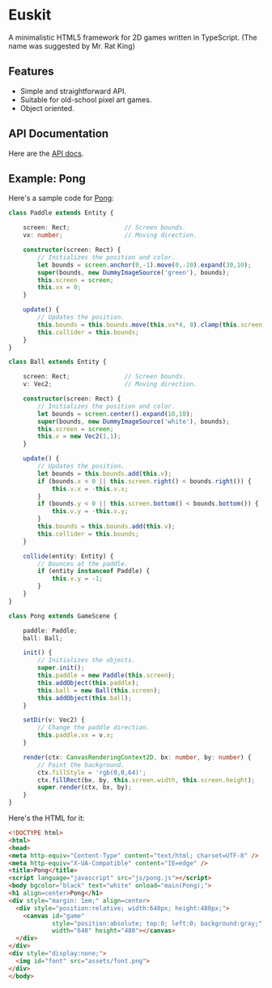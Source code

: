 Euskit
======

A minimalistic HTML5 framework for 2D games written in TypeScript.
(The name was suggested by Mr. Rat King)

Features
--------
 * Simple and straightforward API.
 * Suitable for old-school pixel art games.
 * Object oriented.

API Documentation
-----------------

Here are the <a href="http://euske.github.io/euskit/docs/api.html">API docs</a>.

Example: Pong
--------------

Here's a sample code for <a href="http://euske.github.io/euskit/samples/pong.html">Pong</a>:

```typescript
class Paddle extends Entity {

    screen: Rect;               // Screen bounds.
    vx: number;                 // Moving direction.

    constructor(screen: Rect) {
        // Initializes the position and color.
        let bounds = screen.anchor(0,-1).move(0,-20).expand(30,10);
        super(bounds, new DummyImageSource('green'), bounds);
        this.screen = screen;
        this.vx = 0;
    }

    update() {
        // Updates the position.
        this.bounds = this.bounds.move(this.vx*4, 0).clamp(this.screen);
        this.collider = this.bounds;
    }
}

class Ball extends Entity {

    screen: Rect;               // Screen bounds.
    v: Vec2;                    // Moving direction.

    constructor(screen: Rect) {
        // Initializes the position and color.
        let bounds = screen.center().expand(10,10);
        super(bounds, new DummyImageSource('white'), bounds);
        this.screen = screen;
        this.v = new Vec2(1,1);
    }

    update() {
        // Updates the position.
        let bounds = this.bounds.add(this.v);
        if (bounds.x < 0 || this.screen.right() < bounds.right()) {
            this.v.x = -this.v.x;
        }
        if (bounds.y < 0 || this.screen.bottom() < bounds.bottom()) {
            this.v.y = -this.v.y;
        }
        this.bounds = this.bounds.add(this.v);
        this.collider = this.bounds;
    }

    collide(entity: Entity) {
        // Bounces at the paddle.
        if (entity instanceof Paddle) {
            this.v.y = -1;
        }
    }
}

class Pong extends GameScene {

    paddle: Paddle;
    ball: Ball;

    init() {
        // Initializes the objects.
        super.init();
        this.paddle = new Paddle(this.screen);
        this.addObject(this.paddle);
        this.ball = new Ball(this.screen);
        this.addObject(this.ball);
    }

    setDir(v: Vec2) {
        // Change the paddle direction.
        this.paddle.vx = v.x;
    }

    render(ctx: CanvasRenderingContext2D, bx: number, by: number) {
        // Paint the background.
        ctx.fillStyle = 'rgb(0,0,64)';
        ctx.fillRect(bx, by, this.screen.width, this.screen.height);
        super.render(ctx, bx, by);
    }
}
```

Here's the HTML for it:

```html
<!DOCTYPE html>
<html>
<head>
<meta http-equiv="Content-Type" content="text/html; charset=UTF-8" />
<meta http-equiv="X-UA-Compatible" content="IE=edge" />
<title>Pong</title>
<script language="javascript" src="js/pong.js"></script>
<body bgcolor="black" text="white" onload="main(Pong);">
<h1 align=center>Pong</h1>
<div style="margin: 1em;" align=center>
  <div style="position:relative; width:640px; height:480px;">
    <canvas id="game" 
            style="position:absolute; top:0; left:0; background:gray;"
            width="640" height="480"></canvas>
  </div>
</div>
<div style="display:none;">
  <img id="font" src="assets/font.png">
</div>
</body>
```

